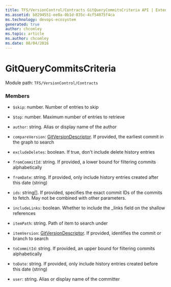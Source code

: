 ```yaml
---
title: TFS/VersionControl/Contracts GitQueryCommitsCriteria API | Extensions for Azure DevOps Services
ms.assetid: b8294551-ee0a-0b1d-835c-4cf54075f4ca
ms.technology: devops-ecosystem
generated: true
author: chcomley
ms.topic: article
ms.author: chcomley
ms.date: 08/04/2016
---
```


# GitQueryCommitsCriteria

Module path: `TFS/VersionControl/Contracts`

### Members

- `$skip`: number. Number of entries to skip

- `$top`: number. Maximum number of entries to retrieve

- `author`: string. Alias or display name of the author

- `compareVersion`: [GitVersionDescriptor](../../../TFS/VersionControl/Contracts/GitVersionDescriptor.md). If provided, the earliest commit in the graph to search

- `excludeDeletes`: boolean. If true, don&#x27;t include delete history entries

- `fromCommitId`: string. If provided, a lower bound for filtering commits alphabetically

- `fromDate`: string. If provided, only include history entries created after this date (string)

- `ids`: string[]. If provided, specifies the exact commit IDs of the commits to fetch. May not be combined with other parameters.

- `includeLinks`: boolean. Whether to include the \_links field on the shallow references

- `itemPath`: string. Path of item to search under

- `itemVersion`: [GitVersionDescriptor](../../../TFS/VersionControl/Contracts/GitVersionDescriptor.md). If provided, identifies the commit or branch to search

- `toCommitId`: string. If provided, an upper bound for filtering commits alphabetically

- `toDate`: string. If provided, only include history entries created before this date (string)

- `user`: string. Alias or display name of the committer
